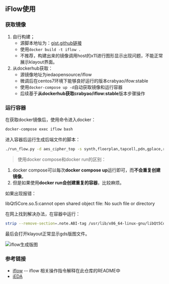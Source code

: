 ## iFlow使用

### 获取镜像

1. 自行构建；
   * 源脚本地址为：[gist.github链接](https://gist.github.com/0xharry/bf336298d4aa344f8262ab940ae63d69)
   * 使用`docker build -t iflow .`
   * 不推荐，构建出来的镜像调用host的x11进行图形显示出现问题，不能正常展示klayout界面。
2. 从dockerhub获取：
   * 源镜像地址为iedaopensource/iflow
   * 微调后在centos7环境下能够良好运行的版本crabyao/ifow:stable
   * 使用`docker-compose up -d`自动获取镜像和运行容器
   * 后续基于**从dockerhub获取crabyao/iflow:stable**版本步骤操作

### 运行容器

在获取docker镜像后，使用命令进入docker：

```bash
docker-compose exec iflow bash
```

进入容器后运行生成后端文件的脚本：

```bash
./run_flow.py -d aes_cipher_top -s synth,floorplan,tapcell,pdn,gplace,resize,dplace,cts,filler,groute,droute,layout -f sky130 -t HS -c TYP -v V1 -l V1
```

> 使用docker compose和docker run的区别：
1. docker compose可以每次**docker compose up**运行即可，而**不会重复创建镜像**。
2. 但是如果使用**docker run会创建重复的容器**，比较麻烦。
> 

如果出现报错：

libQt5Core.so.5:cannot open shared object file: No such file or directory

在网上找到解决办法，在容器中运行：

```bash
strip --remove-section=.note.ABI-tag /usr/lib/x86_64-linux-gnu/libQt5Core.so.5
```

最后会打开klayout正常显示gds版图文件。

![iflow生成版图](https://s2.loli.net/2024/04/04/jabIEiw7Y6OUPRg.png)

### 参考链接

* [iflow](https://gitee.com/oscc-project/iFlow) -- iflow 相关操作指令解释在此仓库的README中
* [iEDA](https://gitee.com/oscc-project/iEDA)

